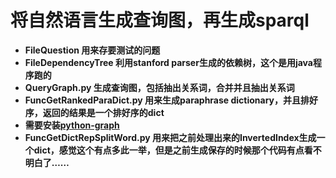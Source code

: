 # 将自然语言生成查询图，再生成sparql

- **FileQuestion 用来存要测试的问题**
- **FileDependencyTree 利用stanford parser生成的依赖树，这个是用java程序跑的**
- **QueryGraph.py 生成查询图，包括抽出关系词，合并并且抽出关系词**
- **FuncGetRankedParaDict.py 用来生成paraphrase dictionary，并且排好序，返回的结果是一个排好序的dict**
- **需要安装[python-graph](https://pypi.python.org/pypi/python-graph)**
- **FuncGetDictRepSplitWord.py 用来把之前处理出来的InvertedIndex生成一个dict，感觉这个有点多此一举，但是之前生成保存的时候那个代码有点看不明白了……**


